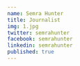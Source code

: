 ```yaml
---
name: Semra Hunter
title: Journalist
img: 1.jpg
twitter: semrahunter
facebook: semrahunter
linkedin: semrahunter
published: true
---
```

